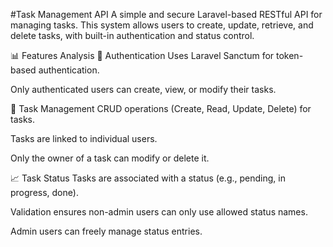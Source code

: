 #Task Management API
A simple and secure Laravel-based RESTful API for managing tasks. This system allows users to create, update, retrieve, and delete tasks, with built-in authentication and status control.

📊 Features Analysis
🔐 Authentication
Uses Laravel Sanctum for token-based authentication.

Only authenticated users can create, view, or modify their tasks.

📂 Task Management
CRUD operations (Create, Read, Update, Delete) for tasks.

Tasks are linked to individual users.

Only the owner of a task can modify or delete it.

📈 Task Status
Tasks are associated with a status (e.g., pending, in progress, done).

Validation ensures non-admin users can only use allowed status names.

Admin users can freely manage status entries.
